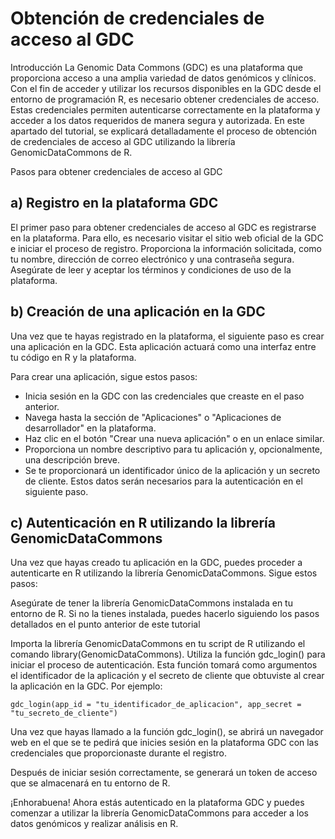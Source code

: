 # Obtención de credenciales de acceso al GDC

Introducción
La Genomic Data Commons (GDC) es una plataforma que proporciona acceso a una amplia variedad de datos genómicos y clínicos. Con el fin de acceder y utilizar los recursos disponibles en la GDC desde el entorno de programación R, es necesario obtener credenciales de acceso. Estas credenciales permiten autenticarse correctamente en la plataforma y acceder a los datos requeridos de manera segura y autorizada. En este apartado del tutorial, se explicará detalladamente el proceso de obtención de credenciales de acceso al GDC utilizando la librería GenomicDataCommons de R.

Pasos para obtener credenciales de acceso al GDC

## a) Registro en la plataforma GDC

El primer paso para obtener credenciales de acceso al GDC es registrarse en la plataforma. Para ello, es necesario visitar el sitio web oficial de la GDC e iniciar el proceso de registro. Proporciona la información solicitada, como tu nombre, dirección de correo electrónico y una contraseña segura. Asegúrate de leer y aceptar los términos y condiciones de uso de la plataforma.

## b) Creación de una aplicación en la GDC

Una vez que te hayas registrado en la plataforma, el siguiente paso es crear una aplicación en la GDC. Esta aplicación actuará como una interfaz entre tu código en R y la plataforma.

Para crear una aplicación, sigue estos pasos:

* Inicia sesión en la GDC con las credenciales que creaste en el paso anterior.
* Navega hasta la sección de "Aplicaciones" o "Aplicaciones de desarrollador" en la plataforma.
* Haz clic en el botón "Crear una nueva aplicación" o en un enlace similar.
* Proporciona un nombre descriptivo para tu aplicación y, opcionalmente, una descripción breve.
* Se te proporcionará un identificador único de la aplicación y un secreto de cliente. Estos datos serán necesarios para la autenticación en el siguiente paso.

## c) Autenticación en R utilizando la librería GenomicDataCommons

Una vez que hayas creado tu aplicación en la GDC, puedes proceder a autenticarte en R utilizando la librería GenomicDataCommons. Sigue estos pasos:

Asegúrate de tener la librería GenomicDataCommons instalada en tu entorno de R. Si no la tienes instalada, puedes hacerlo siguiendo los pasos detallados en el punto anterior de este tutorial

Importa la librería GenomicDataCommons en tu script de R utilizando el comando library(GenomicDataCommons).
Utiliza la función gdc_login() para iniciar el proceso de autenticación. Esta función tomará como argumentos el identificador de la aplicación y el secreto de cliente que obtuviste al crear la aplicación en la GDC. Por ejemplo:

```{r}
gdc_login(app_id = "tu_identificador_de_aplicacion", app_secret = "tu_secreto_de_cliente")
```

Una vez que hayas llamado a la función gdc_login(), se abrirá un navegador web en el que se te pedirá que inicies sesión en la plataforma GDC con las credenciales que proporcionaste durante el registro.

Después de iniciar sesión correctamente, se generará un token de acceso que se almacenará en tu entorno de R.

¡Enhorabuena! Ahora estás autenticado en la plataforma GDC y puedes comenzar a utilizar la librería GenomicDataCommons para acceder a los datos genómicos y realizar análisis en R.